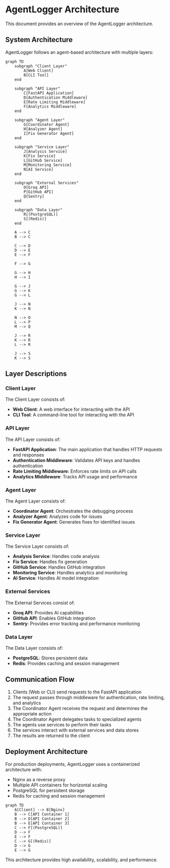 # AgentLogger Architecture

This document provides an overview of the AgentLogger architecture.

## System Architecture

AgentLogger follows an agent-based architecture with multiple layers:

```mermaid
graph TD
    subgraph "Client Layer"
        A[Web Client]
        B[CLI Tool]
    end
    
    subgraph "API Layer"
        C[FastAPI Application]
        D[Authentication Middleware]
        E[Rate Limiting Middleware]
        F[Analytics Middleware]
    end
    
    subgraph "Agent Layer"
        G[Coordinator Agent]
        H[Analyzer Agent]
        I[Fix Generator Agent]
    end
    
    subgraph "Service Layer"
        J[Analysis Service]
        K[Fix Service]
        L[GitHub Service]
        M[Monitoring Service]
        N[AI Service]
    end
    
    subgraph "External Services"
        O[Groq API]
        P[GitHub API]
        Q[Sentry]
    end
    
    subgraph "Data Layer"
        R[(PostgreSQL)]
        S[(Redis)]
    end
    
    A --> C
    B --> C
    
    C --> D
    D --> E
    E --> F
    
    F --> G
    
    G --> H
    H --> I
    
    G --> J
    G --> K
    G --> L
    
    J --> N
    K --> N
    
    N --> O
    L --> P
    M --> Q
    
    J --> R
    K --> R
    L --> R
    
    J --> S
    K --> S
```

## Layer Descriptions

### Client Layer

The Client Layer consists of:
- **Web Client**: A web interface for interacting with the API
- **CLI Tool**: A command-line tool for interacting with the API

### API Layer

The API Layer consists of:
- **FastAPI Application**: The main application that handles HTTP requests and responses
- **Authentication Middleware**: Validates API keys and handles authentication
- **Rate Limiting Middleware**: Enforces rate limits on API calls
- **Analytics Middleware**: Tracks API usage and performance

### Agent Layer

The Agent Layer consists of:
- **Coordinator Agent**: Orchestrates the debugging process
- **Analyzer Agent**: Analyzes code for issues
- **Fix Generator Agent**: Generates fixes for identified issues

### Service Layer

The Service Layer consists of:
- **Analysis Service**: Handles code analysis
- **Fix Service**: Handles fix generation
- **GitHub Service**: Handles GitHub integration
- **Monitoring Service**: Handles analytics and monitoring
- **AI Service**: Handles AI model integration

### External Services

The External Services consist of:
- **Groq API**: Provides AI capabilities
- **GitHub API**: Enables GitHub integration
- **Sentry**: Provides error tracking and performance monitoring

### Data Layer

The Data Layer consists of:
- **PostgreSQL**: Stores persistent data
- **Redis**: Provides caching and session management

## Communication Flow

1. Clients (Web or CLI) send requests to the FastAPI application
2. The request passes through middleware for authentication, rate limiting, and analytics
3. The Coordinator Agent receives the request and determines the appropriate action
4. The Coordinator Agent delegates tasks to specialized agents
5. The agents use services to perform their tasks
6. The services interact with external services and data stores
7. The results are returned to the client

## Deployment Architecture

For production deployments, AgentLogger uses a containerized architecture with:
- Nginx as a reverse proxy
- Multiple API containers for horizontal scaling
- PostgreSQL for persistent storage
- Redis for caching and session management

```mermaid
graph TD
    A[Client] --> B[Nginx]
    B --> C[API Container 1]
    B --> D[API Container 2]
    B --> E[API Container 3]
    C --> F[(PostgreSQL)]
    D --> F
    E --> F
    C --> G[(Redis)]
    D --> G
    E --> G
```

This architecture provides high availability, scalability, and performance. 